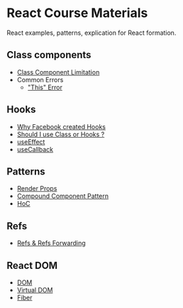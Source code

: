 # React Course Materials

React examples, patterns, explication for React formation.

## Class components

- [Class Component Limitation](https://github.com/fabremx/react-course-materials/tree/master/classComponents/limitations)
- Common Errors
  - ["This" Error](https://github.com/fabremx/react-course-materials/tree/tree/master/classComponents/thisError)

## Hooks

- [Why Facebook created Hooks](https://github.com/fabremx/react-course-materials/tree/master/hooks/whyHooks)
- [Should I use Class or Hooks ?](https://github.com/fabremx/react-course-materials/tree/master/hooks/classOrHooks)
- [useEffect](https://github.com/fabremx/react-course-materials/tree/master/hooks/useEffect)
- [useCallback](https://github.com/fabremx/react-course-materials/tree/master/hooks/useCallback)

## Patterns

- [Render Props](https://github.com/fabremx/react-course-materials/tree/master/patterns/renderProps)
- [Compound Component Pattern](https://github.com/fabremx/react-course-materials/tree/patterns/compoundComponent)
- [HoC](https://github.com/fabremx/react-course-materials/tree/master/patterns/HoC)

## Refs

- [Refs & Refs Forwarding](https://github.com/fabremx/react-course-materials/tree/master/refs)

## React DOM

- [DOM](https://github.com/fabremx/react-course-materials/tree/master/reactDOM/DOM)
- [Virtual DOM](https://github.com/fabremx/react-course-materials/tree/master/reactDOM/virtualDOM)
- [Fiber](https://github.com/fabremx/react-course-materials/tree/master/reactDOM/fiber)
